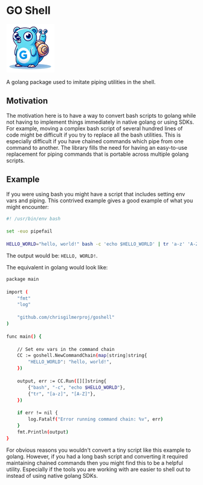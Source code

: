# GO Shell

<img src="./goshell.png" width="128">

A golang package used to imitate piping utilities in the shell.

## Motivation

The motivation here is to have a way to convert bash scripts
to golang while not having to implement things immediately in
native golang or using SDKs. For example, moving a complex
bash script of several hundred lines of code might be difficult
if you try to replace all the bash utilities. This is especially
difficult if you have chained commands which pipe from one
command to another. The library fills the need for having an
easy-to-use replacement for piping commands that is portable
across multiple golang scripts.

## Example

If you were using bash you might have a script that includes
setting env vars and piping. This contrived example gives a
good example of what you might encounter:

```sh
#! /usr/bin/env bash

set -euo pipefail

HELLO_WORLD="hello, world!" bash -c 'echo $HELLO_WORLD' | tr 'a-z' 'A-Z'
```

The output would be: `HELLO, WORLD!`.

The equivalent in golang would look like:

```sh
package main

import (
	"fmt"
	"log"

	"github.com/chrisgilmerproj/goshell"
)

func main() {

	// Set env vars in the command chain
	CC := goshell.NewCommandChain(map[string]string{
		"HELLO_WORLD": "hello, world!",
	})

	output, err := CC.Run([][]string{
		{"bash", "-c", "echo $HELLO_WORLD"},
		{"tr", "[a-z]", "[A-Z]"},
	})

	if err != nil {
		log.Fatalf("Error running command chain: %v", err)
	}
	fmt.Println(output)
}
```

For obvious reasons you wouldn't convert a tiny script like
this example to golang. However, if you had a long bash script
and converting it required maintaining chained commands then
you might find this to be a helpful utility. Especially if the
tools you are working with are easier to shell out to instead of
using native golang SDKs.

